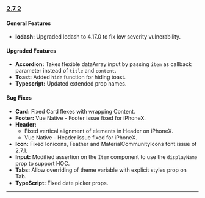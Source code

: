 ### [2.7.2](https://github.com/GeekyAnts/NativeBase/releases/tag/v2.7.2)


#### General Features

*    **lodash:** Upgraded lodash to 4.17.0 to fix low severity vulnerability.


#### Upgraded Features

*   **Accordion:** Takes flexible dataArray input by passing `item` as callback parameter instead of `title` and `content`. 
*   **Toast:** Added `hide` function for hiding toast.
*   **Typescript:** Updated extended prop names.



#### Bug Fixes

*   **Card:** Fixed Card flexes with wrapping Content.
*   **Footer:** Vue Native - Footer issue fixed for iPhoneX.
*   **Header:**
    -  Fixed vertical alignment of elements in Header on iPhoneX.
    -  Vue Native - Header issue fixed for iPhoneX.
*   **Icon:** Fixed Ionicons, Feather and MaterialCommunityIcons font issue of 2.7.1. 
*   **Input:** Modified assertion on the `Item` component to use the `displayName` prop to support HOC.
*   **Tabs:** Allow overriding of theme variable with explicit styles prop on Tab.
*   **TypeScript:** Fixed date picker props.

<hr>
